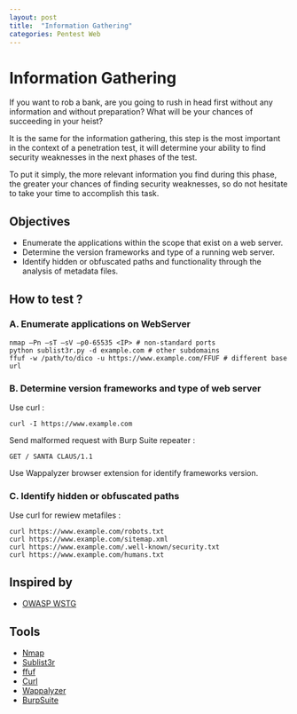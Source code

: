 ```yaml
---
layout: post
title:  "Information Gathering"
categories: Pentest Web
---
```


# Information Gathering

If you want to rob a bank, are you going to rush in head first without any information and without preparation? What will be your chances of succeeding in your heist?

It is the same for the information gathering, this step is the most important in the context of a penetration test, it will determine your ability to find security weaknesses in the next phases of the test.

To put it simply, the more relevant information you find during this phase, the greater your chances of finding security weaknesses, so do not hesitate to take your time to accomplish this task.

## Objectives

- Enumerate the applications within the scope that exist on a web server.
- Determine the version frameworks and type of a running web server.
- Identify hidden or obfuscated paths and functionality through the analysis of metadata files.

## How to test ?

### A. Enumerate applications on WebServer

```
nmap –Pn –sT –sV –p0-65535 <IP> # non-standard ports 
python sublist3r.py -d example.com # other subdomains
ffuf -w /path/to/dico -u https://www.example.com/FFUF # different base url
```

### B. Determine version frameworks and type of web server

Use curl :

```
curl -I https://www.example.com
```

Send malformed request with Burp Suite repeater :

```
GET / SANTA CLAUS/1.1
```

Use Wappalyzer browser extension for identify frameworks version.

### C. Identify hidden or obfuscated paths

Use curl for rewiew metafiles :

```
curl https://www.example.com/robots.txt
curl https://www.example.com/sitemap.xml
curl https://www.example.com/.well-known/security.txt
curl https://www.example.com/humans.txt
```

## Inspired by

- [OWASP WSTG](https://owasp.org/www-project-web-security-testing-guide/latest/4-Web_Application_Security_Testing/01-Information_Gathering/)

## Tools

- [Nmap](https://nmap.org/book/man.html)
- [Sublist3r](https://github.com/aboul3la/Sublist3r)
- [ffuf](https://github.com/ffuf/ffuf)
- [Curl](https://curl.se/docs/manpage.html)
- [Wappalyzer](https://chromewebstore.google.com/detail/wappalyzer-technology-pro/gppongmhjkpfnbhagpmjfkannfbllamg?hl=fr)
- [BurpSuite](https://portswigger.net/burp/communitydownload)
